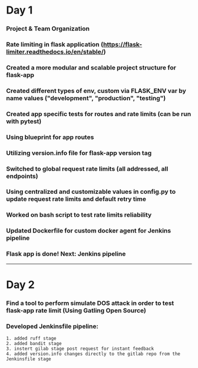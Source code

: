 # Day 1

### Project & Team Organization

### Rate limiting in flask application (https://flask-limiter.readthedocs.io/en/stable/)

### Created a more modular and scalable project structure for flask-app

### Created different types of env, custom via FLASK_ENV var by name values ("development", "production", "testing")

### Created app specific tests for routes and rate limits (can be run with pytest)

### Using blueprint for app routes

### Utilizing version.info file for flask-app version tag

### Switched to global request rate limits (all addressed, all endpoints)

### Using centralized and customizable values in config.py to update request rate limits and default retry time

### Worked on bash script to test rate limits reliability

### Updated Dockerfile for custom docker agent for Jenkins pipeline

### Flask app is done! Next: Jenkins pipeline

---

# Day 2

### Find a tool to perform simulate DOS attack in order to test flask-app rate limit (Using Gatling Open Source)

### Developed Jenkinsfile pipeline:
    1. added ruff stage
    2. added bandit stage
    3. instert gilab stage post request for instant feedback
    4. added version.info changes directly to the gitlab repo from the Jenkinsfile stage
    